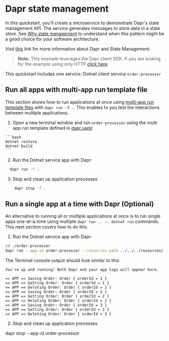 # Dapr state management

In this quickstart, you'll create a microservice to demonstrate Dapr's state management API. The service generates messages to store data in a state store. See [Why state management](https://docs.dapr.io/developing-applications/building-blocks/state-management/) to understand when this pattern might be a good choice for your software architecture.

Visit [this](https://docs.dapr.io/developing-applications/building-blocks/state-management/) link for more information about Dapr and State Management.

> **Note:** This example leverages the Dapr client SDK.  If you are looking for the example using only HTTP [click here](../http).

This quickstart includes one service: Dotnet client service `order-processor`

## Run all apps with multi-app run template file

This section shows how to run applications at once using [multi-app run template files](https://docs.dapr.io/developing-applications/local-development/multi-app-dapr-run/multi-app-overview/) with `dapr run -f .`.  This enables to you test the interactions between multiple applications.

1. Open a new terminal window and run  `order-processor` using the multi app run template defined in [dapr.yaml](./dapr.yaml):

<!-- STEP
name: Install Dotnet dependencies
-->

    ```bash
    dotnet restore
    dotnet build
    ```

<!-- END_STEP -->

2. Run the Dotnet service app with Dapr:

<!-- STEP
name: Run order-processor service
expected_stdout_lines:
  - '== APP - order-processor == Getting Order: Order { orderId = 1 }'
  - '== APP - order-processor == Getting Order: Order { orderId = 2 }'  
expected_stderr_lines:
output_match_mode: substring
background: true
sleep: 30
-->

  ```bash
    dapr run -f .
  ```

3. Stop and clean up application processes

```bash
    dapr stop -f .
```
<!-- END_STEP -->

## Run a single app at a time with Dapr (Optional)

An alternative to running all or multiple applications at once is to run single apps one-at-a-time using multiple `dapr run .. -- dotnet run` commands.  This next section covers how to do this.

1. Run the Dotnet service app with Dapr:

<!-- STEP
name: Run order-processor service
expected_stdout_lines:
  - '== APP == Getting Order: Order { orderId = 1 }'
  - '== APP == Getting Order: Order { orderId = 2 }'
  - "Exited App successfully"
expected_stderr_lines:
output_match_mode: substring
background: true
sleep: 15
-->

```bash
cd ./order-processor
dapr run --app-id order-processor --resources-path ../../../resources/ -- dotnet run
```

The Terminal console output should look similar to this:

```text
You're up and running! Both Dapr and your app logs will appear here.

== APP == Saving Order: Order { orderId = 1 }
== APP == Getting Order: Order { orderId = 1 }
== APP == Deleting Order: Order { orderId = 1 }
== APP == Saving Order: Order { orderId = 2 }
== APP == Getting Order: Order { orderId = 2 }
== APP == Deleting Order: Order { orderId = 2 }
== APP == Saving Order: Order { orderId = 3 }
== APP == Getting Order: Order { orderId = 3 }
== APP == Deleting Order: Order { orderId = 3 }
```

2. Stop and clean up application processes

dapr stop --app-id order-processor
<!-- END_STEP -->